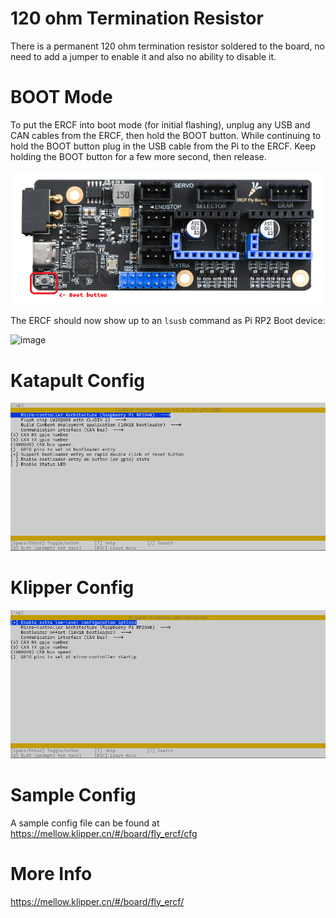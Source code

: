 # 120 ohm Termination Resistor

There is a permanent 120 ohm termination resistor soldered to the board, no need to add a jumper to enable it and also no ability to disable it.

# BOOT Mode

To put the ERCF into boot mode (for initial flashing), unplug any USB and CAN cables from the ERCF, then hold the BOOT button. While continuing to hold the BOOT button plug in the USB cable from the Pi to the ERCF. Keep holding the BOOT button for a few more second, then release.

![image](img/dfu-mode.png)

The ERCF should now show up to an `lsusb` command as Pi RP2 Boot device:

![image](https://user-images.githubusercontent.com/124253477/226155004-2cc63e48-4545-46c0-92ed-b09cd26c8e80.png)


# Katapult Config

![image](./img/canboot.png)

# Klipper Config

![image](./img/klipper-canboot.png)

# Sample Config

A sample config file can be found at https://mellow.klipper.cn/#/board/fly_ercf/cfg

# More Info

https://mellow.klipper.cn/#/board/fly_ercf/
